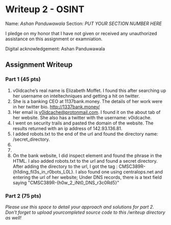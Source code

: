 # Writeup 2 - OSINT

Name: *Ashan Panduwawala*
Section: *PUT YOUR SECTION NUMBER HERE*

I pledge on my honor that I have not given or received any unauthorized assistance on this assignment or examniation.

Digital acknowledgement: Ashan Panduwawala

## Assignment Writeup

### Part 1 (45 pts)

1. v0idcache’s real name is Elizabeth Moffet. I found this after searching up her username on inteltechniques and getting a hit on twitter. 
2. She is a banking CEO at 1137bank.money. The details of her work were in her twitter bio. http://1337bank.money/
3. Her email is v0idcache@protonmail.com. I found it on the about tab of her website. She also has a twitter with the username: v0idcache.
4. I went on security trails and pasted the domain of the website. The results returned with an ip address of 142.93.136.81.
5. I added robots.txt to the end of the url and found the directory name: /secret_directory.
6.
7.
8. On the bank website, I did inspect element and found the phrase <!-- Good find! CMSC389R-{h1dd3n_1n_plain_5ight} --> in the HTML. I also added robots.txt to the url and found a secret directory. After adding the directory to the url, I got the tag : CMSC389R-{h1ding_fil3s_in_r0bots_L0L}. I also found one using centralops.net and entering the url of her website; Under DNS records, there is a text  field saying "CMSC389R-{h0w_2_iNt0_DNS_r3c0Rd5}"



### Part 2 (75 pts)

*Please use this space to detail your approach and solutions for part 2. Don't forget to upload yourcompleted source code to this /writeup directory as well!*
